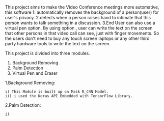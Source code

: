 This project aims to make the Video Conference meetings more automative, this software 
      1. automatically removes the background of a person(user) for user's privacy. 
      2.detects when a person raises hand to intimate that this person wants to talk something in a discussion. 
      3.End User can also use a virtual pen option. By using option , user can write the text on the screen that other persons in that video call can see, just with finger         movements. So the users don't need to buy any touch screen laptops or any other third party hardware tools to write the text on the screen.

This project is divided into three modules.
  1. Background Removing
  2. Palm Detection
  3. Virtual Pen and Eraser

1.Background Removing:

    i) This Module is built up on Mask R_CNN Model.
    ii) i used the Keras API Embedded with TensorFlow Library.
 
 2.Palm Detection:
    
    i) 
